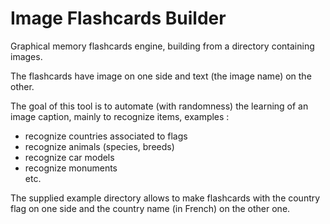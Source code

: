# Image Flashcards Builder

Graphical memory flashcards engine, building from a directory containing images.

The flashcards have image on one side and text (the image name) on the other. 

The goal of this tool is to automate (with randomness) the learning of an image caption, mainly to recognize items, examples :
- recognize countries associated to flags
- recognize animals (species, breeds)
- recognize car models
- recognize monuments  
etc. 

The supplied example directory allows to make flashcards with the country flag on one side and the country name (in French) on the other one.

